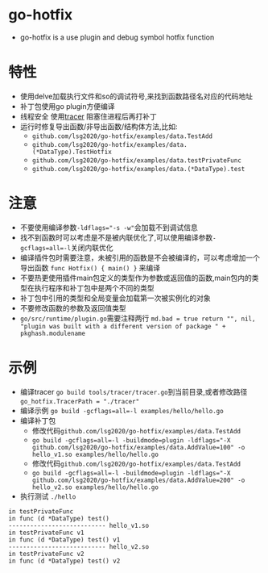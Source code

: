 # go-hotfix
* go-hotfix is a use plugin and debug symbol hotfix function

# 特性
* 使用delve加载执行文件和so的调试符号,来找到函数路径名对应的代码地址
* 补丁包使用go plugin方便编译
* 线程安全 使用[tracer](http://github.com/lsg2020/go-hotfix/tree/master/tools/tracer/tracer.go) 阻塞住进程后再打补丁
* 运行时修复导出函数/非导出函数/结构体方法,比如:
  * `github.com/lsg2020/go-hotfix/examples/data.TestAdd`
  * `github.com/lsg2020/go-hotfix/examples/data.(*DataType).TestHotfix`
  * `github.com/lsg2020/go-hotfix/examples/data.testPrivateFunc`
  * `github.com/lsg2020/go-hotfix/examples/data.(*DataType).test`


# 注意
* 不要使用编译参数`-ldflags="-s -w"`会加载不到调试信息
* 找不到函数时可以考虑是不是被内联优化了,可以使用编译参数`-gcflags=all=-l`关闭内联优化
* 编译插件包时需要注意，未被引用的函数是不会被编译的，可以考虑增加一个导出函数 `func Hotfix() { main() }` 来编译
* 不要热更使用插件main包定义的类型作为参数或返回值的函数,main包内的类型在执行程序和补丁包中是两个不同的类型
* 补丁包中引用的类型和全局变量会加载第一次被实例化的对象
* 不要修改函数的参数及返回值类型
* `go/src/runtime/plugin.go`需要注释两行 `md.bad = true return "", nil, "plugin was built with a different version of package " + pkghash.modulename`

# 示例
* 编译tracer `go build tools/tracer/tracer.go`到当前目录,或者修改路径`go_hotfix.TracerPath = "./tracer"`
* 编译示例 `go build -gcflags=all=-l examples/hello/hello.go`
* 编译补丁包
  * 修改代码`github.com/lsg2020/go-hotfix/examples/data.TestAdd`
  * `go build -gcflags=all=-l -buildmode=plugin -ldflags="-X github.com/lsg2020/go-hotfix/examples/data.AddValue=100" -o hello_v1.so examples/hello/hello.go`
  * 修改代码`github.com/lsg2020/go-hotfix/examples/data.TestAdd`
  * `go build -gcflags=all=-l -buildmode=plugin -ldflags="-X github.com/lsg2020/go-hotfix/examples/data.AddValue=200" -o hello_v2.so examples/hello/hello.go`
* 执行测试 `./hello`
```
in testPrivateFunc
in func (d *DataType) test()
--------------------------- hello_v1.so
in testPrivateFunc v1
in func (d *DataType) test() v1
--------------------------- hello_v2.so
in testPrivateFunc v2
in func (d *DataType) test() v2
```

